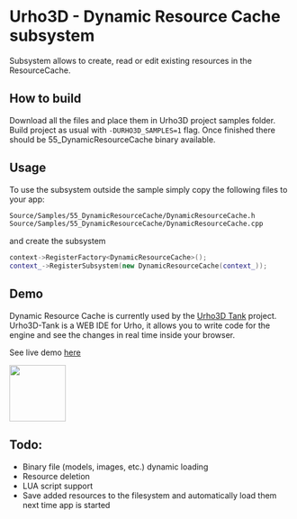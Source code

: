 # Urho3D - Dynamic Resource Cache subsystem

Subsystem allows to create, read or edit existing resources in the ResourceCache.


## How to build
Download all the files and place them in Urho3D project samples folder. Build project as usual with `-DURHO3D_SAMPLES=1` flag. 
Once finished there should be 55_DynamicResourceCache binary available.

## Usage
To use the subsystem outside the sample simply copy the following files to your app:

```bash
Source/Samples/55_DynamicResourceCache/DynamicResourceCache.h
Source/Samples/55_DynamicResourceCache/DynamicResourceCache.cpp
```

and create the subsystem

```c++
context->RegisterFactory<DynamicResourceCache>();
context_->RegisterSubsystem(new DynamicResourceCache(context_));
```

## Demo
Dynamic Resource Cache is currently used by the [Urho3D Tank](https://gitlab.com/luckeyproductions/tank) project.
Urho3D-Tank is a WEB IDE for Urho, it allows you to write code for the engine and see the changes in real time inside your browser.

See live demo [here](https://urho3d-tank.arnis.dev/)

[<img src="https://luckeyproductions.nl/tank/images/tank.png" width="100" height="100">](https://gitlab.com/luckeyproductions/tank)

## Todo:
* Binary file (models, images, etc.) dynamic loading
* Resource deletion
* LUA script support
* Save added resources to the filesystem and automatically load them next time app is started
